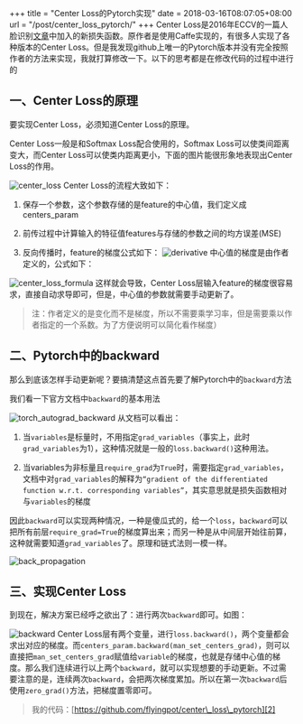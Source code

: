 +++
title = "Center Loss的Pytorch实现"
date = 2018-03-16T08:07:05+08:00
url = "/post/center_loss_pytorch/"
+++
Center Loss是2016年ECCV的一篇人脸识别[文章][1]中加入的新损失函数。原作者是使用Caffe实现的，有很多人实现了各种版本的Center Loss。但是我发现github上唯一的Pytorch版本并没有完全按照作者的方法来实现，我就打算修改一下。以下的思考都是在修改代码的过程中进行的

## 一、Center Loss的原理

要实现Center Loss，必须知道Center Loss的原理。

Center Loss一般是和Softmax Loss配合使用的，Softmax Loss可以使类间距离变大，而Center Loss可以使类内距离更小，下面的图片能很形象地表现出Center Loss的作用。
  
![center\_loss][image-1]
Center Loss的流程大致如下：

  1. 保存一个参数，这个参数存储的是feature的中心值，我们定义成centers\_param</p> 
  2. 前传过程中计算输入的特征值features与存储的参数之间的均方误差(MSE)

  3. 反向传播时，feature的梯度公式如下：
 ![derivative][image-2] 
	中心值的梯度是由作者定义的，公式如下：
  
![center\_loss\_formula][image-3]
这样就会导致，Center Loss层输入feature的梯度很容易求，直接自动求导即可，但是，中心值的参数就需要手动更新了。

> 注：作者定义的是变化而不是梯度，所以不需要乘学习率，但是需要乘以作者指定的一个系数。为了方便说明可以简化看作梯度） 

## 二、Pytorch中的backward

那么到底该怎样手动更新呢？要搞清楚这点首先要了解Pytorch中的`backward`方法
  
我们看一下官方文档中`backward`的基本用法
  
![torch\_autograd\_backward][image-4] 
从文档可以看出：

  1. 当`variables`是标量时，不用指定`grad_variables`（事实上，此时`grad_variables`为1），这种情况就是一般的`loss.backward()`这种用法。</p> 
  2. 当variables为非标量且`require_grad`为`True`时，需要指定`grad_variables`，文档中对`grad_variables`的解释为`“gradient of the differentiated function w.r.t. corresponding variables”`，其实意思就是损失函数相对与`variables`的梯度

因此`backward`可以实现两种情况，一种是傻瓜式的，给一个`loss`，`backward`可以把所有前层`require_grad=True`的梯度算出来；而另一种是从中间层开始往前算，这种就需要知道`grad_variables`了。原理和链式法则一模一样。
  
![back\_propagation][image-5]
## 三、实现Center Loss

到现在，解决方案已经呼之欲出了：进行两次`backward`即可。如图：
  
![backward][image-6] 
Center Loss层有两个变量，进行`loss.backward()`，两个变量都会求出对应的梯度。而`centers_param.backward(man_set_centers_grad)`，则可以直接把`man_set_centers_grad`赋值给`variable`的梯度，也就是存储中心值的梯度。那么我们连续进行以上两个`backward`，就可以实现想要的手动更新。不过需要注意的是，连续两次`backward`，会把两次梯度累加。所以在第一次`backward`后使用`zero_grad()`方法，把梯度置零即可。

> 我的代码：[https://github.com/flyingpot/center\_loss\_pytorch][2]

[1]:	https://ydwen.github.io/papers/WenECCV16.pdf
[2]:	https://github.com/flyingpot/center_loss_pytorch

[image-1]:	/images/center_loss.jpeg
[image-2]:	/images/derivative.png
[image-3]:	/images/center_loss_formula.png
[image-4]:	/images/torch_autograd_backward.png
[image-5]:	/images/back_propagation.png
[image-6]:	/images/backward.png
